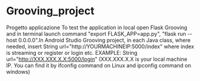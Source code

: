 # Grooving_project
Progetto applicazione
To test the application in local open Flask Grooving and in terminal launch command "export FLASK_APP=app.py", "flask run --host 0.0.0.0".In Android Studio Grooving project, in each Java class, where needed, insert String url="http://YOURMACHINEIP:5000/index" where index is streaming or register or login etc.
EXAMPLE:
String url="http://XXX.XXX.X.X:5000/login" (XXX.XXX.X.X is your local machine IP. You can find it by ifconfig command on Linux and ipconfig command on windows)
